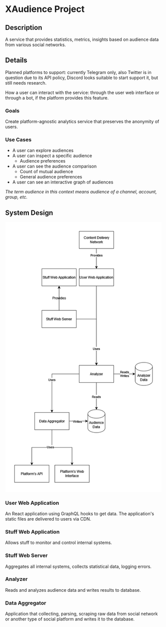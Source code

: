 # XAudience Project

## Description
A service that provides statistics, metrics, insights based on audience data from various social networks.

## Details
Planned platforms to support: currently Telegram only, also Twitter is in question due to its API policy, Discord looks suitable to start support it, but still needs research.

How a user can interact with the service: through the user web interface or through a bot, if the platform provides this feature.

### Goals
Create platform-agnostic analytics service that preserves the anonymity of users.

### Use Cases
- A user can explore audiences
- A user can inspect a specific audience
    - Audience preferences
- A user can see the audience comparison
    - Count of mutual audience
    - General audience preferences
- A user can see an interactive graph of audiences

*The term audience in this context means audience of a channel, account, group, etc.*

## System Design
![System design](assets/system-design.drawio.png)

### User Web Application
An React application using GraphQL hooks to get data. The application's static files are delivered to users via CDN.

### Stuff Web Application
Allows stuff to monitor and control internal systems.

### Stuff Web Server
Aggregates all internal systems, collects statistical data, logging errors.

### Analyzer
Reads and analyzes audience data and writes results to database.

### Data Aggregator
Application that collecting, parsing, scraping raw data from social network or another type of social platform and writes it to the database.